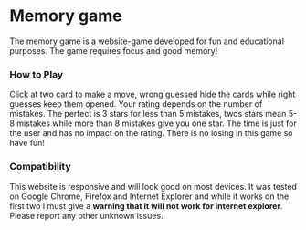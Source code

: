 # Memory game
The memory game is a website-game developed for fun and educational purposes. The game requires focus and good memory!

### How to Play
Click at two card to make a move, wrong guessed hide the cards while right guesses keep them opened. Your rating depends on the number of mistakes. The perfect is 3 stars for less than 5 mistakes, twos stars mean 5-8 mistakes while more than 8 mistakes give you one star. The time is just for the user and has no impact on the rating. There is no losing in this game so have fun!

### Compatibility
This website is responsive and will look good on most devices. It was tested on Google Chrome, Firefox and Internet Explorer and while it works on the first two I must give a **warning that it will not work for internet explorer**. Please report any other unknown issues.
